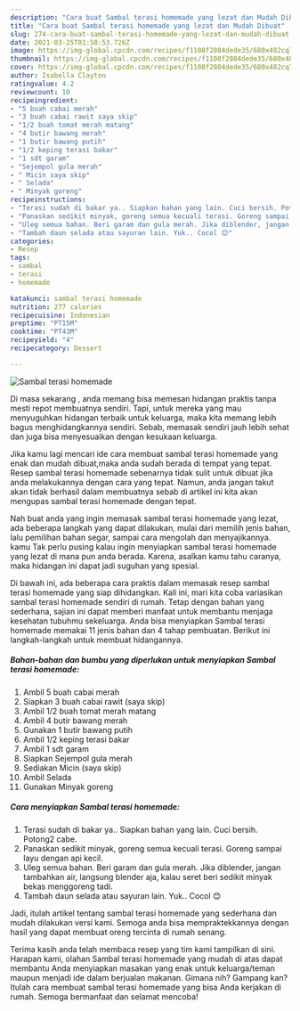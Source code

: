 ```yaml
---
description: "Cara buat Sambal terasi homemade yang lezat dan Mudah Dibuat"
title: "Cara buat Sambal terasi homemade yang lezat dan Mudah Dibuat"
slug: 274-cara-buat-sambal-terasi-homemade-yang-lezat-dan-mudah-dibuat
date: 2021-03-25T01:58:53.726Z
image: https://img-global.cpcdn.com/recipes/f1108f2804dede35/680x482cq70/sambal-terasi-homemade-foto-resep-utama.jpg
thumbnail: https://img-global.cpcdn.com/recipes/f1108f2804dede35/680x482cq70/sambal-terasi-homemade-foto-resep-utama.jpg
cover: https://img-global.cpcdn.com/recipes/f1108f2804dede35/680x482cq70/sambal-terasi-homemade-foto-resep-utama.jpg
author: Isabella Clayton
ratingvalue: 4.2
reviewcount: 10
recipeingredient:
- "5 buah cabai merah"
- "3 buah cabai rawit saya skip"
- "1/2 buah tomat merah matang"
- "4 butir bawang merah"
- "1 butir bawang putih"
- "1/2 keping terasi bakar"
- "1 sdt garam"
- "Sejempol gula merah"
- " Micin saya skip"
- " Selada"
- " Minyak goreng"
recipeinstructions:
- "Terasi sudah di bakar ya.. Siapkan bahan yang lain. Cuci bersih. Potong2 cabe."
- "Panaskan sedikit minyak, goreng semua kecuali terasi. Goreng sampai layu dengan api kecil."
- "Uleg semua bahan. Beri garam dan gula merah. Jika diblender, jangan tambahkan air, langsung blender aja, kalau seret beri sedikit minyak bekas menggoreng tadi."
- "Tambah daun selada atau sayuran lain. Yuk.. Cocol 😊"
categories:
- Resep
tags:
- sambal
- terasi
- homemade

katakunci: sambal terasi homemade 
nutrition: 277 calories
recipecuisine: Indonesian
preptime: "PT15M"
cooktime: "PT43M"
recipeyield: "4"
recipecategory: Dessert

---
```



![Sambal terasi homemade](https://img-global.cpcdn.com/recipes/f1108f2804dede35/680x482cq70/sambal-terasi-homemade-foto-resep-utama.jpg)

Di masa  sekarang , anda memang bisa memesan hidangan praktis tanpa mesti repot membuatnya sendiri. Tapi, untuk mereka yang mau menyuguhkan hidangan terbaik untuk keluarga, maka kita memang lebih bagus menghidangkannya sendiri. Sebab, memasak sendiri jauh lebih sehat dan juga bisa menyesuaikan dengan kesukaan keluarga.

Jika kamu lagi mencari ide cara membuat sambal terasi homemade yang enak dan mudah dibuat,maka anda sudah berada di tempat yang tepat. Resep sambal terasi homemade  sebenarnya tidak sulit untuk dibuat jika anda melakukannya dengan cara yang tepat. Namun, anda jangan takut akan tidak berhasil dalam membuatnya 
sebab di artikel ini kita akan mengupas sambal terasi homemade dengan tepat.  



Nah buat anda yang ingin memasak sambal terasi homemade yang lezat, ada beberapa langkah yang dapat dilakukan, mulai dari memilih jenis bahan, lalu pemilihan bahan segar, sampai cara mengolah dan menyajikannya. kamu Tak perlu pusing kalau ingin menyiapkan sambal terasi homemade yang lezat di mana pun anda berada. Karena, asalkan kamu  tahu caranya, maka hidangan ini dapat jadi suguhan yang spesial.

Di bawah ini, ada beberapa cara praktis  dalam memasak resep sambal terasi homemade yang siap dihidangkan. Kali ini, mari kita coba variasikan sambal terasi homemade sendiri di rumah. Tetap dengan bahan yang sederhana, sajian ini dapat memberi manfaat untuk membantu menjaga kesehatan tubuhmu sekeluarga. Anda bisa menyiapkan Sambal terasi homemade memakai 11 jenis bahan dan 4 tahap pembuatan. Berikut ini langkah-langkah untuk membuat hidangannya.

<!--inarticleads1-->

##### Bahan-bahan dan bumbu yang diperlukan untuk menyiapkan Sambal terasi homemade:

1. Ambil 5 buah cabai merah
1. Siapkan 3 buah cabai rawit (saya skip)
1. Ambil 1/2 buah tomat merah matang
1. Ambil 4 butir bawang merah
1. Gunakan 1 butir bawang putih
1. Ambil 1/2 keping terasi bakar
1. Ambil 1 sdt garam
1. Siapkan Sejempol gula merah
1. Sediakan  Micin (saya skip)
1. Ambil  Selada
1. Gunakan  Minyak goreng




<!--inarticleads2-->

##### Cara menyiapkan Sambal terasi homemade:

1. Terasi sudah di bakar ya.. Siapkan bahan yang lain. Cuci bersih. Potong2 cabe.
1. Panaskan sedikit minyak, goreng semua kecuali terasi. Goreng sampai layu dengan api kecil.
1. Uleg semua bahan. Beri garam dan gula merah. Jika diblender, jangan tambahkan air, langsung blender aja, kalau seret beri sedikit minyak bekas menggoreng tadi.
1. Tambah daun selada atau sayuran lain. Yuk.. Cocol 😊




Jadi, itulah artikel tentang  sambal terasi homemade  yang sederhana dan mudah dilakukan versi kami. Semoga anda bisa mempraktekkannya dengan hasil yang dapat membuat oreng tercinta di rumah senang. 

Terima kasih anda telah membaca resep yang tim kami tampilkan di sini. Harapan kami, olahan  Sambal terasi homemade yang mudah di atas dapat membantu Anda menyiapkan masakan yang enak untuk keluarga/teman maupun menjadi ide dalam berjualan makanan. Gimana nih? Gampang kan? Itulah cara membuat sambal terasi homemade yang bisa Anda kerjakan di rumah. Semoga bermanfaat dan selamat mencoba!

